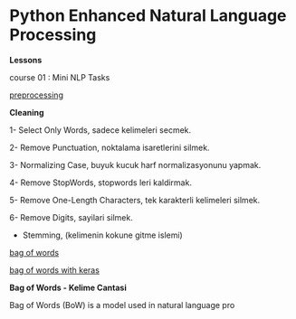# Python Enhanced Natural Language Processing

__Lessons__

course 01 : Mini NLP Tasks


[preprocessing](https://github.com/6HENGE/Python-NLP-Enhanced/blob/master/course%2001%20:%20Mini%20NLP%20Tasks/preprocessing.py)


__Cleaning__

1- Select Only Words, sadece kelimeleri secmek.

2- Remove Punctuation, noktalama isaretlerini silmek.

3- Normalizing Case, buyuk kucuk harf normalizasyonunu yapmak.

4- Remove StopWords, stopwords leri kaldirmak.

5- Remove One-Length Characters, tek karakterli kelimeleri silmek.

6- Remove Digits, sayilari silmek.

+ Stemming, (kelimenin kokune gitme islemi)


[bag of words](https://github.com/6HENGE/Python-NLP-Enhanced/blob/master/course%2001%20:%20Mini%20NLP%20Tasks/bag_of_words.py)


[bag of words with keras](https://github.com/6HENGE/Python-NLP-Enhanced/blob/master/course%2001%20:%20Mini%20NLP%20Tasks/bag_of_words_keras.py)


__Bag of Words -  Kelime Cantasi__

Bag of Words (BoW) is a model used in natural language pro